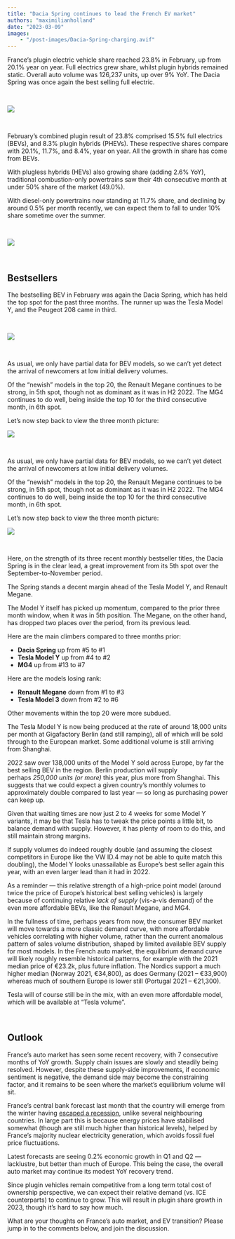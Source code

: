 ```yaml
---
title: "Dacia Spring continues to lead the French EV market"
authors: "maximilianholland"
date: "2023-03-09"
images: 
    - "/post-images/Dacia-Spring-charging.avif"
---
```


France’s plugin electric vehicle share reached 23.8% in February, up from 20.1% year on year. Full electrics grew share, whilst plugin hybrids remained static. Overall auto volume was 126,237 units, up over 9% YoY. The Dacia Spring was once again the best selling full electric.

 

![](post-images/February-2023-France-Passenger-Auto-Registrations.avif)

 

February’s combined plugin result of 23.8% comprised 15.5% full electrics (BEVs), and 8.3% plugin hybrids (PHEVs). These respective shares compare with 20.1%, 11.7%, and 8.4%, year on year. All the growth in share has come from BEVs.

With plugless hybrids (HEVs) also growing share (adding 2.6% YoY), traditional combustion-only powertrains saw their 4th consecutive month at under 50% share of the market (49.0%).

With diesel-only powertrains now standing at 11.7% share, and declining by around 0.5% per month recently, we can expect them to fall to under 10% share sometime over the summer.

 

![](post-images/February-France-Monthly-Powertrain-Market-Share.avif)

 

## Bestsellers

The bestselling BEV in February was again the Dacia Spring, which has held the top spot for the past three months. The runner up was the Tesla Model Y, and the Peugeot 208 came in third.

 

![](post-images/France-BEVs-Feb-2023.avif)

 

As usual, we only have partial data for BEV models, so we can’t yet detect the arrival of newcomers at low initial delivery volumes.

Of the “newish” models in the top 20, the Renault Megane continues to be strong, in 5th spot, though not as dominant as it was in H2 2022. The MG4 continues to do well, being inside the top 10 for the third consecutive month, in 6th spot.

Let’s now step back to view the three month picture:

![](post-images/France-BEVs-Feb-23-Trailing-Qtr.avif)

 

As usual, we only have partial data for BEV models, so we can’t yet detect the arrival of newcomers at low initial delivery volumes.

Of the “newish” models in the top 20, the Renault Megane continues to be strong, in 5th spot, though not as dominant as it was in H2 2022. The MG4 continues to do well, being inside the top 10 for the third consecutive month, in 6th spot.

Let’s now step back to view the three month picture:

![](post-images/France-BEVs-Feb-23-Trailing-Qtr.avif)

 

Here, on the strength of its three recent monthly bestseller titles, the Dacia Spring is in the clear lead, a great improvement from its 5th spot over the September-to-November period.

The Spring stands a decent margin ahead of the Tesla Model Y, and Renault Megane.

The Model Y itself has picked up momentum, compared to the prior three month window, when it was in 5th position. The Megane, on the other hand, has dropped two places over the period, from its previous lead.

Here are the main climbers compared to three months prior:

- **Dacia Spring** up from #5 to #1
- **Tesla Model Y** up from #4 to #2
- **MG4** up from #13 to #7

Here are the models losing rank:

- **Renault Megane** down from #1 to #3
- **Tesla Model 3** down from #2 to #6

Other movements within the top 20 were more subdued.

The Tesla Model Y is now being produced at the rate of around 18,000 units per month at Gigafactory Berlin (and still ramping), all of which will be sold through to the European market. Some additional volume is still arriving from Shanghai.

2022 saw over 138,000 units of the Model Y sold across Europe, by far the best selling BEV in the region. Berlin production will supply perhaps _250,000 units (or more)_ this year, plus more from Shanghai. This suggests that we could expect a given country’s monthly volumes to approximately double compared to last year — so long as purchasing power can keep up.

Given that waiting times are now just 2 to 4 weeks for some Model Y variants, it may be that Tesla has to tweak the price points a little bit, to balance demand with supply. However, it has plenty of room to do this, and still maintain strong margins.

If supply volumes do indeed roughly double (and assuming the closest competitors in Europe like the VW ID.4 may not be able to quite match this doubling), the Model Y looks unassailable as Europe’s best seller again this year, with an even larger lead than it had in 2022.

As a reminder — this relative strength of a high-price point model (around twice the price of Europe’s historical best selling vehicles) is largely because of continuing relative _lack of supply_ (vis-a-vis demand) of the even more affordable BEVs, like the Renault Megane, and MG4.

In the fullness of time, perhaps years from now, the consumer BEV market will move towards a more classic demand curve, with more affordable vehicles correlating with higher volume, rather than the current anomalous pattern of sales volume distribution, shaped by limited available BEV supply for most models. In the French auto market, the equilibrium demand curve will likely roughly resemble historical patterns, for example with the 2021 median price of €23.2k, plus future inflation. The Nordics support a much higher median (Norway 2021, €34,800), as does Germany (2021 – €33,900) whereas much of southern Europe is lower still (Portugal 2021 – €21,300).

Tesla will of course still be in the mix, with an even more affordable model, which will be available at “Tesla volume”.

 

## Outlook

France’s auto market has seen some recent recovery, with 7 consecutive months of YoY growth. Supply chain issues are slowly and steadily being resolved. However, despite these supply-side improvements, if economic sentiment is negative, the demand side may become the constraining factor, and it remains to be seen where the market’s equilibrium volume will sit.

France’s central bank forecast last month that the country will emerge from the winter having [escaped a recession](https://www.bloomberg.com/news/articles/2023-02-08/france-will-dodge-recession-this-winter-central-bank-says), unlike several neighbouring countries. In large part this is because energy prices have stabilised somewhat (though are still much higher than historical levels), helped by France’s majority nuclear electricity generation, which avoids fossil fuel price fluctuations.

Latest forecasts are seeing 0.2% economic growth in Q1 and Q2 — lacklustre, but better than much of Europe. This being the case, the overall auto market may continue its modest YoY recovery trend.

Since plugin vehicles remain competitive from a long term total cost of ownership perspective, we can expect their relative demand (vs. ICE counterparts) to continue to grow. This will result in plugin share growth in 2023, though it’s hard to say how much.

What are your thoughts on France’s auto market, and EV transition? Please jump in to the comments below, and join the discussion.
